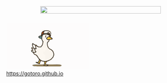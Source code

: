 <h2>
  <p align="center">
    <a href="https://skillicons.dev">
      <img src="https://skillicons.dev/icons?i=py,c,bash,linux,sqlite,git,ps," width="80%" height="80%"/>
    </a>  
  </p>
</h2>

![GIF](https://github.com/Gotoro/gotoro.github.io/raw/main/duck.gif) \
https://gotoro.github.io
